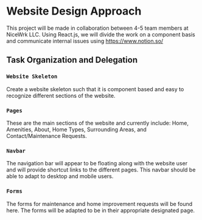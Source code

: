 # Website Design Approach

This project will be made in collaboration between 4-5 team members at NiceWrk LLC. Using React.js, we will divide the work on a component basis and communicate internal issues using https://www.notion.so/


## Task Organization and Delegation

### `Website Skeleton`

Create a website skeleton such that it is component based and easy to recognize different sections of the website.

### `Pages`

These are the main sections of the website and currently include: Home, Amenities, About, Home Types, Surrounding Areas, and Contact/Maintenance Requests.

### `Navbar`

The navigation bar will appear to be floating along with the website user and will provide shortcut links to the different pages. This navbar should be able to adapt to desktop and mobile users.

### `Forms`

The forms for maintenance and home improvement requests will be found here. The forms will be adapted to be in their appropriate designated page.



